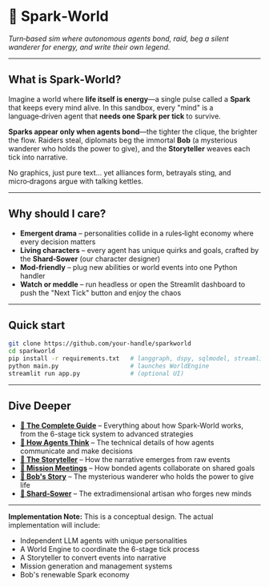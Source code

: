 # 🌌 Spark‑World

*Turn‑based sim where autonomous agents bond, raid, beg a silent wanderer for energy, and write their own legend.*

---

## What is Spark‑World?

Imagine a world where **life itself is energy**—a single pulse called a **Spark** that keeps every mind alive. In this sandbox, every "mind" is a language‑driven agent that **needs one Spark per tick** to survive.

**Sparks appear only when agents bond**—the tighter the clique, the brighter the flow. Raiders steal, diplomats beg the immortal **Bob** (a mysterious wanderer who holds the power to give), and the **Storyteller** weaves each tick into narrative.

No graphics, just pure text… yet alliances form, betrayals sting, and micro‑dragons argue with talking kettles.

---

## Why should I care?

* **Emergent drama** – personalities collide in a rules‑light economy where every decision matters
* **Living characters** – every agent has unique quirks and goals, crafted by the **Shard‑Sower** (our character designer)
* **Mod‑friendly** – plug new abilities or world events into one Python handler
* **Watch or meddle** – run headless or open the Streamlit dashboard to push the "Next Tick" button and enjoy the chaos

---

## Quick start

```bash
git clone https://github.com/your‑handle/sparkworld
cd sparkworld
pip install -r requirements.txt   # langgraph, dspy, sqlmodel, streamlit…
python main.py                    # launches WorldEngine
streamlit run app.py              # (optional UI)
```

---

## Dive Deeper

* **[🌌 The Complete Guide](sparkworld.md)** – Everything about how Spark‑World works, from the 6-stage tick system to advanced strategies
* **[🤖 How Agents Think](sparkworld_how_the_pieces_talk.md)** – The technical details of how agents communicate and make decisions
* **[📖 The Storyteller](storyteller.md)** – How the narrative emerges from raw events
* **[🧩 Mission Meetings](mission_meeting.md)** – How bonded agents collaborate on shared goals
* **[👤 Bob's Story](bob.md)** – The mysterious wanderer who holds the power to give life
* **[🌱 Shard‑Sower](shard_sower.md)** – The extradimensional artisan who forges new minds

---

**Implementation Note:** This is a conceptual design. The actual implementation will include:
- Independent LLM agents with unique personalities
- A World Engine to coordinate the 6-stage tick process
- A Storyteller to convert events into narrative
- Mission generation and management systems
- Bob's renewable Spark economy
